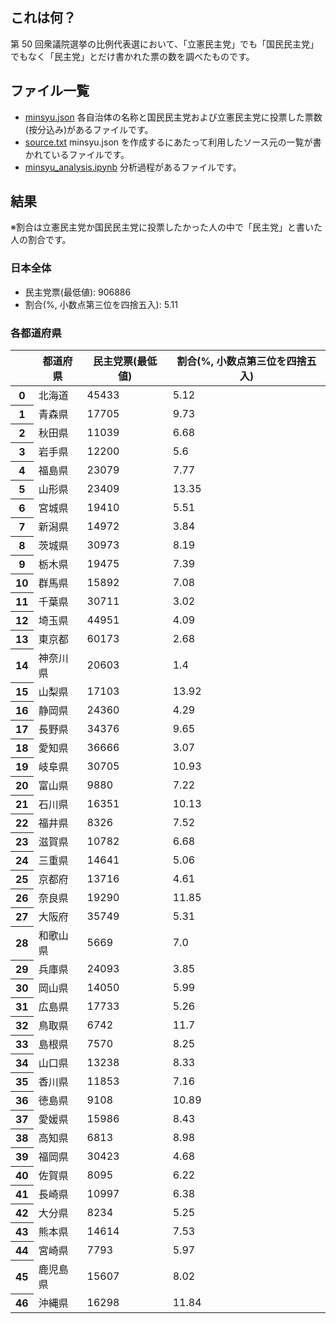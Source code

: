 ## これは何？

第 50 回衆議院選挙の比例代表選において、「立憲民主党」でも「国民民主党」でもなく「民主党」とだけ書かれた票の数を調べたものです。

## ファイル一覧

- [minsyu.json](https://github.com/akahoshi1421/minsyu-analysis/blob/main/minsyu.json) 各自治体の名称と国民民主党および立憲民主党に投票した票数(按分込み)があるファイルです。
- [source.txt](https://github.com/akahoshi1421/minsyu-analysis/blob/main/source.txt) minsyu.json を作成するにあたって利用したソース元の一覧が書かれているファイルです。
- [minsyu_analysis.ipynb](https://github.com/akahoshi1421/minsyu-analysis/blob/main/minsyu_analysis.ipynb) 分析過程があるファイルです。

## 結果

※割合は立憲民主党か国民民主党に投票したかった人の中で「民主党」と書いた人の割合です。

### 日本全体

- 民主党票(最低値): 906886
- 割合(%, 小数点第三位を四捨五入): 5.11

### 各都道府県

<table>
  <thead>
    <tr>
      <th></th>
      <th>都道府県</th>
      <th>民主党票(最低値)</th>
      <th>割合(%, 小数点第三位を四捨五入)</th>
    </tr>
  </thead>
  <tbody>
    <tr>
      <th>0</th>
      <td>北海道</td>
      <td>45433</td>
      <td>5.12</td>
    </tr>
    <tr>
      <th>1</th>
      <td>青森県</td>
      <td>17705</td>
      <td>9.73</td>
    </tr>
    <tr>
      <th>2</th>
      <td>秋田県</td>
      <td>11039</td>
      <td>6.68</td>
    </tr>
    <tr>
      <th>3</th>
      <td>岩手県</td>
      <td>12200</td>
      <td>5.6</td>
    </tr>
    <tr>
      <th>4</th>
      <td>福島県</td>
      <td>23079</td>
      <td>7.77</td>
    </tr>
    <tr>
      <th>5</th>
      <td>山形県</td>
      <td>23409</td>
      <td>13.35</td>
    </tr>
    <tr>
      <th>6</th>
      <td>宮城県</td>
      <td>19410</td>
      <td>5.51</td>
    </tr>
    <tr>
      <th>7</th>
      <td>新潟県</td>
      <td>14972</td>
      <td>3.84</td>
    </tr>
    <tr>
      <th>8</th>
      <td>茨城県</td>
      <td>30973</td>
      <td>8.19</td>
    </tr>
    <tr>
      <th>9</th>
      <td>栃木県</td>
      <td>19475</td>
      <td>7.39</td>
    </tr>
    <tr>
      <th>10</th>
      <td>群馬県</td>
      <td>15892</td>
      <td>7.08</td>
    </tr>
    <tr>
      <th>11</th>
      <td>千葉県</td>
      <td>30711</td>
      <td>3.02</td>
    </tr>
    <tr>
      <th>12</th>
      <td>埼玉県</td>
      <td>44951</td>
      <td>4.09</td>
    </tr>
    <tr>
      <th>13</th>
      <td>東京都</td>
      <td>60173</td>
      <td>2.68</td>
    </tr>
    <tr>
      <th>14</th>
      <td>神奈川県</td>
      <td>20603</td>
      <td>1.4</td>
    </tr>
    <tr>
      <th>15</th>
      <td>山梨県</td>
      <td>17103</td>
      <td>13.92</td>
    </tr>
    <tr>
      <th>16</th>
      <td>静岡県</td>
      <td>24360</td>
      <td>4.29</td>
    </tr>
    <tr>
      <th>17</th>
      <td>長野県</td>
      <td>34376</td>
      <td>9.65</td>
    </tr>
    <tr>
      <th>18</th>
      <td>愛知県</td>
      <td>36666</td>
      <td>3.07</td>
    </tr>
    <tr>
      <th>19</th>
      <td>岐阜県</td>
      <td>30705</td>
      <td>10.93</td>
    </tr>
    <tr>
      <th>20</th>
      <td>富山県</td>
      <td>9880</td>
      <td>7.22</td>
    </tr>
    <tr>
      <th>21</th>
      <td>石川県</td>
      <td>16351</td>
      <td>10.13</td>
    </tr>
    <tr>
      <th>22</th>
      <td>福井県</td>
      <td>8326</td>
      <td>7.52</td>
    </tr>
    <tr>
      <th>23</th>
      <td>滋賀県</td>
      <td>10782</td>
      <td>6.68</td>
    </tr>
    <tr>
      <th>24</th>
      <td>三重県</td>
      <td>14641</td>
      <td>5.06</td>
    </tr>
    <tr>
      <th>25</th>
      <td>京都府</td>
      <td>13716</td>
      <td>4.61</td>
    </tr>
    <tr>
      <th>26</th>
      <td>奈良県</td>
      <td>19290</td>
      <td>11.85</td>
    </tr>
    <tr>
      <th>27</th>
      <td>大阪府</td>
      <td>35749</td>
      <td>5.31</td>
    </tr>
    <tr>
      <th>28</th>
      <td>和歌山県</td>
      <td>5669</td>
      <td>7.0</td>
    </tr>
    <tr>
      <th>29</th>
      <td>兵庫県</td>
      <td>24093</td>
      <td>3.85</td>
    </tr>
    <tr>
      <th>30</th>
      <td>岡山県</td>
      <td>14050</td>
      <td>5.99</td>
    </tr>
    <tr>
      <th>31</th>
      <td>広島県</td>
      <td>17733</td>
      <td>5.26</td>
    </tr>
    <tr>
      <th>32</th>
      <td>鳥取県</td>
      <td>6742</td>
      <td>11.7</td>
    </tr>
    <tr>
      <th>33</th>
      <td>島根県</td>
      <td>7570</td>
      <td>8.25</td>
    </tr>
    <tr>
      <th>34</th>
      <td>山口県</td>
      <td>13238</td>
      <td>8.33</td>
    </tr>
    <tr>
      <th>35</th>
      <td>香川県</td>
      <td>11853</td>
      <td>7.16</td>
    </tr>
    <tr>
      <th>36</th>
      <td>徳島県</td>
      <td>9108</td>
      <td>10.89</td>
    </tr>
    <tr>
      <th>37</th>
      <td>愛媛県</td>
      <td>15986</td>
      <td>8.43</td>
    </tr>
    <tr>
      <th>38</th>
      <td>高知県</td>
      <td>6813</td>
      <td>8.98</td>
    </tr>
    <tr>
      <th>39</th>
      <td>福岡県</td>
      <td>30423</td>
      <td>4.68</td>
    </tr>
    <tr>
      <th>40</th>
      <td>佐賀県</td>
      <td>8095</td>
      <td>6.22</td>
    </tr>
    <tr>
      <th>41</th>
      <td>長崎県</td>
      <td>10997</td>
      <td>6.38</td>
    </tr>
    <tr>
      <th>42</th>
      <td>大分県</td>
      <td>8234</td>
      <td>5.25</td>
    </tr>
    <tr>
      <th>43</th>
      <td>熊本県</td>
      <td>14614</td>
      <td>7.53</td>
    </tr>
    <tr>
      <th>44</th>
      <td>宮崎県</td>
      <td>7793</td>
      <td>5.97</td>
    </tr>
    <tr>
      <th>45</th>
      <td>鹿児島県</td>
      <td>15607</td>
      <td>8.02</td>
    </tr>
    <tr>
      <th>46</th>
      <td>沖縄県</td>
      <td>16298</td>
      <td>11.84</td>
    </tr>
  </tbody>
</table>
